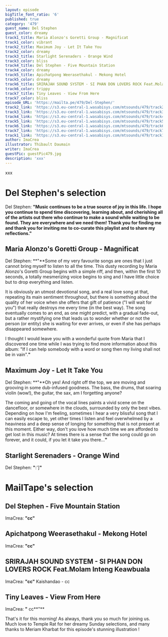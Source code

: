 ```yaml
---
layout: episode
bigTitle_font_ratio: '6'
published: true
category: '479'
guest_name: Del Stephen
guest_color: dreamy
track1_title: Maria Alonzo's Goretti Group - Magnificat
track1_color: vibrant
track2_title: Maximum Joy - Let It Take You
track2_color: dreamy
track3_title: Starlight Serenaders - Orange Wind
track3_color: bliss
track4_title: Del Stephen - Five Mountain Station
track4_color: dreamy
track5_title: Apichatpong Weerasethakul - Mekong Hotel
track5_color: dreamy
track6_title: SRIRAJAH SOUND SYSTEM - SI PHAN DON LOVERS ROCK Feat.Molam Inteng Keawbuala
track6_color: trippy
track7_title: Tiny Leaves - View From Here
track7_color: bliss
episode_URL: 'https://mailta.pe/479/Del-Stephen/'
track2_link: 'https://s3.eu-central-1.wasabisys.com/mtsounds/479/track2.mp3'
track3_link: 'https://s3.eu-central-1.wasabisys.com/mtsounds/479/track3.mp3'
track4_link: 'https://s3.eu-central-1.wasabisys.com/mtsounds/479/track4.mp3'
track5_link: 'https://s3.eu-central-1.wasabisys.com/mtsounds/479/track5.mp3'
track6_link: 'https://s3.eu-central-1.wasabisys.com/mtsounds/479/track6.mp3'
track7_link: 'https://s3.eu-central-1.wasabisys.com/mtsounds/479/track7.mp3'
track1_link: 'https://s3.eu-central-1.wasabisys.com/mtsounds/479/track1.mp3'
author: ImaCrea
illustrator: Thibault Daumain
writer: ImaCrea
guestPic: guestPic479.jpg
description: 'xxx'
---
```

<p id="introduction"> xxx
</p>


# Del Stephen's selection

Del Stephen: **"**Music continues to be a true source of joy in this life. I hope you continue to spend time discovering, learning about, and cherishing all of the artists out there who continue to make a sound while waiting to be found. They are everywhere and we need them! Thank you for finding me and thank you for inviting me to co-curate this playlist and to share my reflections.**"**


## Maria Alonzo's Goretti Group - Magnificat
Del Stephen: **"**Some of my very favourite songs are ones that I just cannot bring myself to listen to all the time. This dusty recording by Maria Alonzo's Goretti Group begins with a simple riff, and then, within the first 10 seconds, a totally mesmerizing voice begins to sing and I have little choice but to drop everything and listen. 

It is obviously an utmost devotional song, and a real love song at that, repeating its main sentiment throughout, but there is something about the quality of her voice when she offers that gift of patience ("I will wait for you") that really destroys me every time (in the best way). The song eventually comes to an end, as one might predict, with a gradual fade-out, but a rather mystifying one that leads us to wonder whether or not the person (or entity) she is waiting for ever arrives, or even if she has perhaps disappeared somewhere.

I thought I would leave you with a wonderful quote from Maria that I discovered one time while I was trying to find more information about this album: "If I can help somebody with a word or song then my living shall not be in vain".**"**

## Maximum Joy - Let It Take You
Del Stephen: **"**Oh yes! And right off the top, we are moving and grooving in some dub-infused goodness. The bass, the drums, that soaring violin (wow!), the guitar, the sax, am I forgetting anyone? 

The coming and going of the vocal lines paints a vivid scene on the dancefloor, or somewhere in the clouds, surrounded by only the best vibes. Depending on how I'm feeling, sometimes I hear a very blissful song that I can easily escape to, yet other times I listen and feel overwhelmed by a heaviness and a deep sense of longing for something that is not present at this moment. Either way, don't you love how much time we are afforded to get lost in this music? At times there is a sense that the song could go on forever, and it could, if you let it take you there...**"**

## Starlight Serenaders - Orange Wind
Del Stephen: **"**:']**"**


# MailTape's selection

## Del Stephen - Five Mountain Station
ImaCrea: **"**cc**"**

## Apichatpong Weerasethakul - Mekong Hotel
ImaCrea: **"**cc**"**

## SRIRAJAH SOUND SYSTEM - SI PHAN DON LOVERS ROCK Feat.Molam Inteng Keawbuala
ImaCrea: **"**cc**"**
Kaishandao - cc

## Tiny Leaves - View From Here
ImaCrea: **"** cc**"**


<p id="outroduction">That's it for this morning! As always, thank you so much for joining us. Much love to Temple Rat for her dreamy Sunday selections, and many thanks to Meriam Kharbat for this episode's stunning illustration !</p>
